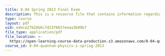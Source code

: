 ```yaml
---
title: 8.04 Spring 2013 Final Exam
description: This is a resource file that contains information regarding final exam.
type: course
layout: pdf
uid: edece27b26b6c7d23f6657eeaa3b09b7
file_type: application/pdf
file_location: >-
  https://open-learning-course-data-production.s3.amazonaws.com/8-04-quantum-physics-i-spring-2013/edece27b26b6c7d23f6657eeaa3b09b7_MIT8_04S13_finalexam.pdf
course_id: 8-04-quantum-physics-i-spring-2013
---
```

